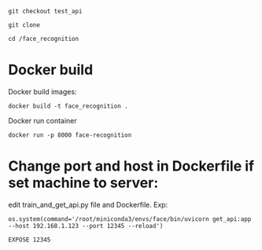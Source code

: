 ```git checkout test_api```

```git clone```

```cd /face_recognition```

# Docker build

Docker build images:

```docker build -t face_recognition .```
  
Docker run container

```docker run -p 8000 face-recognition```

# Change port and host in Dockerfile if set machine to server:
edit train_and_get_api.py file and Dockerfile. Exp:

```os.system(command='/root/miniconda3/envs/face/bin/uvicorn get_api:app --host 192.168.1.123 --port 12345 --reload')```

```EXPOSE 12345```



